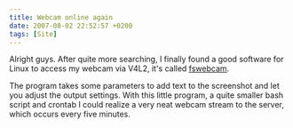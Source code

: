 ```yaml
---
title: Webcam online again
date: 2007-08-02 22:52:57 +0200
tags: [Site]
---
```


Alright guys. After quite more searching, I finally found a good software for Linux to access my webcam via V4L2, it's called [fswebcam](http://www.firestorm.cx/fswebcam/).

The program takes some parameters to add text to the screenshot and let you adjust the output settings. With this little program, a quite smaller bash script and crontab I could realize a very neat webcam stream to the server, which occurs every five minutes.